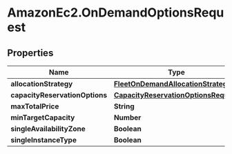 # AmazonEc2.OnDemandOptionsRequest

## Properties

Name | Type | Description | Notes
------------ | ------------- | ------------- | -------------
**allocationStrategy** | [**FleetOnDemandAllocationStrategy**](FleetOnDemandAllocationStrategy.md) |  | [optional] 
**capacityReservationOptions** | [**CapacityReservationOptionsRequest**](CapacityReservationOptionsRequest.md) |  | [optional] 
**maxTotalPrice** | **String** |  | [optional] 
**minTargetCapacity** | **Number** |  | [optional] 
**singleAvailabilityZone** | **Boolean** |  | [optional] 
**singleInstanceType** | **Boolean** |  | [optional] 


